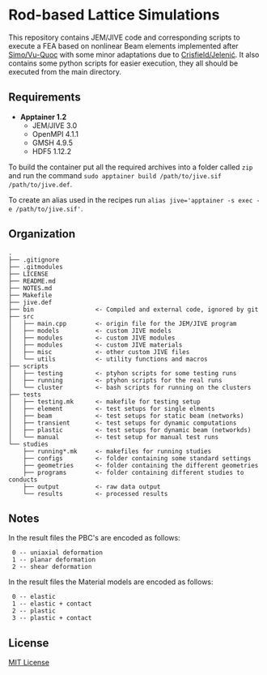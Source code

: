 # Rod-based Lattice Simulations
This repository contains JEM/JIVE code and corresponding scripts to execute a FEA based on nonlinear Beam elements implemented after [Simo/Vu-Quoc](https://dx.doi.org/10.1016/0045-7825(86)90079-4) with some minor adaptations due to [Crisfield/Jelenić](https://dx.doi.org/10.1098/rspa.1999.0352). It also contains some python scripts for easier execution, they all should be executed from the main directory.

## Requirements
- **Apptainer 1.2**
  - JEM/JIVE 3.0
  - OpenMPI 4.1.1
  - GMSH 4.9.5
  - HDF5 1.12.2

To build the container put all the required archives into a folder called `zip` and run the command `sudo apptainer build /path/to/jive.sif /path/to/jive.def`.

To create an alias used in the recipes run `alias jive='apptainer -s exec -e /path/to/jive.sif'`.

## Organization
```
.
├── .gitignore
├── .gitmodules
├── LICENSE
├── README.md
├── NOTES.md
├── Makefile
├── jive.def
├── bin                 <- Compiled and external code, ignored by git
├── src
│   ├── main.cpp        <- origin file for the JEM/JIVE program
│   ├── models          <- custom JIVE models
│   ├── modules         <- custom JIVE modules
│   ├── modules         <- custom JIVE materials
│   ├── misc            <- other custom JIVE files
│   └── utils           <- utility functions and macros
├── scripts
│   ├── testing         <- ptyhon scripts for some testing runs
│   ├── running         <- ptyhon scripts for the real runs
│   └── cluster         <- bash scripts for running on the clusters
├── tests
│   ├── testing.mk      <- makefile for testing setup
│   ├── element         <- test setups for single elments
│   ├── beam            <- test setups for static beam (networks)
│   ├── transient       <- test setups for dynamic computations
│   ├── plastic         <- test setups for dynamic beam (networkds)
│   └── manual          <- test setup for manual test runs
└── studies
    ├── running*.mk     <- makefiles for running studies
    ├── configs         <- folder containing some standard settings
    ├── geometries      <- folder containing the different geometries
    ├── programs        <- folder containing different studies to conducts
    ├── output          <- raw data output
    └── results         <- processed results
```

## Notes
In the result files the PBC's are encoded as follows:
```
 0 -- uniaxial deformation
 1 -- planar deformation
 2 -- shear deformation
```
In the result files the Material models are encoded as follows:
```
 0 -- elastic
 1 -- elastic + contact
 2 -- plastic
 3 -- plastic + contact
```

## License
[MIT License](LICENSE)
